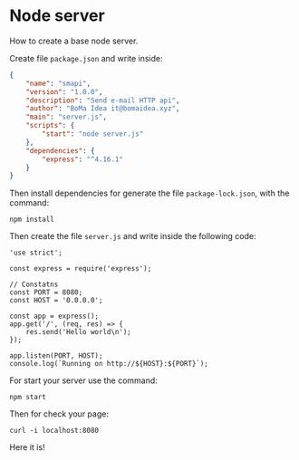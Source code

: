 # Node server

How to create a base node server.

Create file `package.json` and write inside:

```json
{
    "name": "smapi",
    "version": "1.0.0",
    "description": "Send e-mail HTTP api",
    "author": "BoMa Idea it@bomaidea.xyz",
    "main": "server.js",
    "scripts": {
        "start": "node server.js"
    },  
    "dependencies": {
        "express": "^4.16.1"
    }   
}

```

Then install dependencies for generate the file `package-lock.json`, with the command:

```
npm install
```

Then create the file `server.js` and write inside the following code:

```
'use strict';

const express = require('express');

// Constatns 
const PORT = 8080;
const HOST = '0.0.0.0';

const app = express();
app.get('/', (req, res) => {
    res.send('Hello world\n');
});

app.listen(PORT, HOST);
console.log(`Running on http://${HOST}:${PORT}`);
```

For start your server use the command:

```
npm start
```

Then for check your page:

```
curl -i localhost:8080
```

Here it is!

